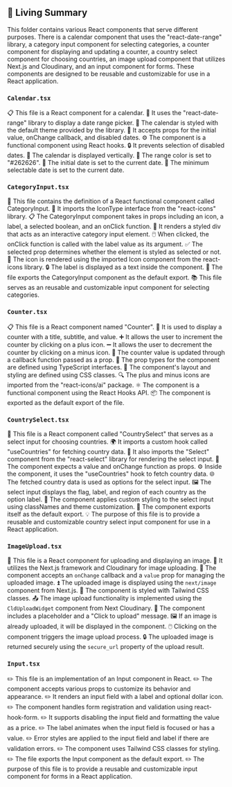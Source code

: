

<!-- Living README Summary -->
## 🌳 Living Summary

This folder contains various React components that serve different purposes. There is a calendar component that uses the "react-date-range" library, a category input component for selecting categories, a counter component for displaying and updating a counter, a country select component for choosing countries, an image upload component that utilizes Next.js and Cloudinary, and an input component for forms. These components are designed to be reusable and customizable for use in a React application.


### `Calendar.tsx`

📋 This file is a React component for a calendar.
📅 It uses the "react-date-range" library to display a date range picker.
🎨 The calendar is styled with the default theme provided by the library.
🔧 It accepts props for the initial value, onChange callback, and disabled dates.
⚙️ The component is a functional component using React hooks.
🔒 It prevents selection of disabled dates.
🔳 The calendar is displayed vertically.
🎨 The range color is set to "#262626".
📅 The initial date is set to the current date.
📅 The minimum selectable date is set to the current date.


### `CategoryInput.tsx`

📝 This file contains the definition of a React functional component called CategoryInput.
🔗 It imports the IconType interface from the "react-icons" library.
📋 The CategoryInput component takes in props including an icon, a label, a selected boolean, and an onClick function.
🎨 It renders a styled div that acts as an interactive category input element.
🖱️ When clicked, the onClick function is called with the label value as its argument.
✅ The selected prop determines whether the element is styled as selected or not.
🔽 The icon is rendered using the imported Icon component from the react-icons library.
🔒 The label is displayed as a text inside the component.
🔀 The file exports the CategoryInput component as the default export.
📚 This file serves as an reusable and customizable input component for selecting categories.


### `Counter.tsx`

📋 This file is a React component named "Counter".
🔢 It is used to display a counter with a title, subtitle, and value.
➕ It allows the user to increment the counter by clicking on a plus icon.
➖ It allows the user to decrement the counter by clicking on a minus icon.
🔄 The counter value is updated through a callback function passed as a prop.
📝 The prop types for the component are defined using TypeScript interfaces.
🎨 The component's layout and styling are defined using CSS classes.
🔍 The plus and minus icons are imported from the "react-icons/ai" package.
⚛️ The component is a functional component using the React Hooks API.
📦 The component is exported as the default export of the file.


### `CountrySelect.tsx`

📝 This file is a React component called "CountrySelect" that serves as a select input for choosing countries.
🌍 It imports a custom hook called "useCountries" for fetching country data.
🔗 It also imports the "Select" component from the "react-select" library for rendering the select input.
📄 The component expects a value and onChange function as props.
⚙️ Inside the component, it uses the "useCountries" hook to fetch country data.
🌐 The fetched country data is used as options for the select input.
🖼️ The select input displays the flag, label, and region of each country as the option label.
🎨 The component applies custom styling to the select input using classNames and theme customization.
🔌 The component exports itself as the default export.
💡 The purpose of this file is to provide a reusable and customizable country select input component for use in a React application.


### `ImageUpload.tsx`

📝 This file is a React component for uploading and displaying an image.
📸 It utilizes the Next.js framework and Cloudinary for image uploading.
🔄 The component accepts an `onChange` callback and a `value` prop for managing the uploaded image.
⏫ The uploaded image is displayed using the `next/image` component from Next.js.
📎 The component is styled with Tailwind CSS classes.
📤 The image upload functionality is implemented using the `CldUploadWidget` component from Next Cloudinary.
🎨 The component includes a placeholder and a "Click to upload" message.
🖼️ If an image is already uploaded, it will be displayed in the component.
🖱️ Clicking on the component triggers the image upload process.
🔒 The uploaded image is returned securely using the `secure_url` property of the upload result.


### `Input.tsx`

✏️ This file is an implementation of an Input component in React.
✏️ The component accepts various props to customize its behavior and appearance.
✏️ It renders an input field with a label and optional dollar icon.
✏️ The component handles form registration and validation using react-hook-form.
✏️ It supports disabling the input field and formatting the value as a price.
✏️ The label animates when the input field is focused or has a value.
✏️ Error styles are applied to the input field and label if there are validation errors.
✏️ The component uses Tailwind CSS classes for styling.
✏️ The file exports the Input component as the default export.
✏️ The purpose of this file is to provide a reusable and customizable input component for forms in a React application.

<!-- Living README Summary -->